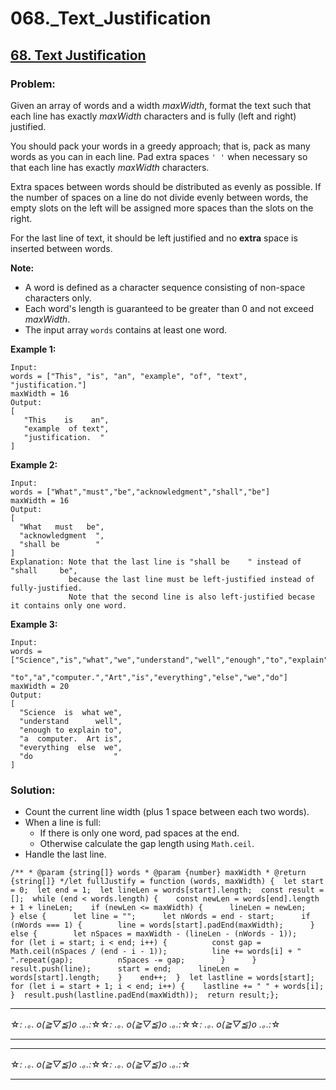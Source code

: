 # 068.\_Text_Justification

## [68. Text Justification](https://leetcode.com/problems/text-justification/description/)

### Problem:

Given an array of words and a width *maxWidth*, format the text such that each line has exactly _maxWidth_ characters and is fully (left and right) justified.

You should pack your words in a greedy approach; that is, pack as many words as you can in each line. Pad extra spaces `' '` when necessary so that each line has exactly _maxWidth_ characters.

Extra spaces between words should be distributed as evenly as possible. If the number of spaces on a line do not divide evenly between words, the empty slots on the left will be assigned more spaces than the slots on the right.

For the last line of text, it should be left justified and no **extra** space is inserted between words.

**Note:**

- A word is defined as a character sequence consisting of non-space characters only.
- Each word's length is guaranteed to be greater than 0 and not exceed _maxWidth_.
- The input array `words` contains at least one word.

**Example 1:**

```
Input:
words = ["This", "is", "an", "example", "of", "text", "justification."]
maxWidth = 16
Output:
[
   "This    is    an",
   "example  of text",
   "justification.  "
]
```

**Example 2:**

```
Input:
words = ["What","must","be","acknowledgment","shall","be"]
maxWidth = 16
Output:
[
  "What   must   be",
  "acknowledgment  ",
  "shall be        "
]
Explanation: Note that the last line is "shall be    " instead of "shall     be",
             because the last line must be left-justified instead of fully-justified.
             Note that the second line is also left-justified becase it contains only one word.
```

**Example 3:**

```
Input:
words = ["Science","is","what","we","understand","well","enough","to","explain",
         "to","a","computer.","Art","is","everything","else","we","do"]
maxWidth = 20
Output:
[
  "Science  is  what we",
  "understand      well",
  "enough to explain to",
  "a  computer.  Art is",
  "everything  else  we",
  "do                  "
]
```

### Solution:

- Count the current line width (plus 1 space between each two words).
- When a line is full:
  - If there is only one word, pad spaces at the end.
  - Otherwise calculate the gap length using `Math.ceil`.
- Handle the last line.

```
/** * @param {string[]} words * @param {number} maxWidth * @return {string[]} */let fullJustify = function (words, maxWidth) {  let start = 0;  let end = 1;  let lineLen = words[start].length;  const result = [];  while (end < words.length) {    const newLen = words[end].length + 1 + lineLen;    if (newLen <= maxWidth) {      lineLen = newLen;    } else {      let line = "";      let nWords = end - start;      if (nWords === 1) {        line = words[start].padEnd(maxWidth);      } else {        let nSpaces = maxWidth - (lineLen - (nWords - 1));        for (let i = start; i < end; i++) {          const gap = Math.ceil(nSpaces / (end - i - 1));          line += words[i] + " ".repeat(gap);          nSpaces -= gap;        }      }      result.push(line);      start = end;      lineLen = words[start].length;    }    end++;  }  let lastline = words[start];  for (let i = start + 1; i < end; i++) {    lastline += " " + words[i];  }  result.push(lastline.padEnd(maxWidth));  return result;};
```

---

☆*: .｡. o(≧▽≦)o .｡.:*☆☆*: .｡. o(≧▽≦)o .｡.:*☆☆*: .｡. o(≧▽≦)o .｡.:*☆

---

---

☆*: .｡. o(≧▽≦)o .｡.:*☆☆*: .｡. o(≧▽≦)o .｡.:*☆

---

